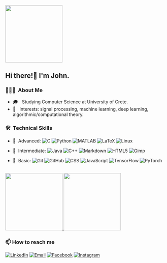 <img src="https://user-images.githubusercontent.com/70910393/148864194-b174c8c7-4af4-40d6-909b-44f6452043a3.png" width="180" >

<h2> Hi there!👋 I'm John.</h2>

<h3> 👨🏻‍💻 &nbsp;About Me </h3>

- 🎓 &nbsp; Studying Computer Science at University of Crete.
- 📌 &nbsp; Interests: signal processing, machine learning, deep learning, algorithmic/computational theory.

<h3> 🛠 &nbsp;Technical Skills</h3>

- 🔵 &nbsp;Advanced:
   ![C](https://img.shields.io/badge/-C-333333?style=flat&logo=c)
   ![Python](https://img.shields.io/badge/-Python-333333?style=flat&logo=python)
   ![MATLAB](https://img.shields.io/badge/-Matlab-333333?style=flat&logo=matlab)
   ![LaTeX](https://img.shields.io/badge/-LaTeX-333333?style=flat&logo=latex)
   ![Linux](https://img.shields.io/badge/-Linux-333333?style=flat&logo=linux)
   
- 🔷 &nbsp;Intermediate:
    ![Java](https://img.shields.io/badge/-Java-333333?style=flat&logo=Java&logoColor=007396)
    ![C++](https://img.shields.io/badge/-C++-333333?style=flat&logo=C%2B%2B&logoColor=00599C)
    ![Markdown](https://img.shields.io/badge/-Markdown-333333?style=flat&logo=markdown)
    ![HTML5](https://img.shields.io/badge/-HTML-333333?style=flat&logo=HTML5)
    ![Gimp](https://img.shields.io/badge/-Gimp-333333?style=flat&logo=gimp)
        
- 🔹 &nbsp;Basic:
    ![Git](https://img.shields.io/badge/-Git-333333?style=flat&logo=git)
    ![GitHub](https://img.shields.io/badge/-GitHub-333333?style=flat&logo=github)
    ![CSS](https://img.shields.io/badge/-CSS-333333?style=flat&logo=CSS3&logoColor=1572B6)
    ![JavaScript](https://img.shields.io/badge/-JavaScript-333333?style=flat&logo=javascript)
    ![TensorFlow](https://img.shields.io/badge/-TensorFlow-333333?style=flat&logo=tensorflow)
    ![PyTorch](https://img.shields.io/badge/-PyTorch-333333?style=flat&logo=pytorch)
   
<br/>

<a href="https://github.com/JohnnyKaz">
  <img height="180em" src="https://github-readme-stats.vercel.app/api?username=JohnnyKaz&theme=tokyonight&show_icons=true" />
  <img height="180em" src="https://github-readme-stats.vercel.app/api/top-langs/?username=JohnnyKaz&theme=tokyonight" />
</a>

<br/>

<h3> 📫 How to reach me</h3>

<p>
<a href="https://www.linkedin.com/in/johnny-kaz/"><img alt="LinkedIn" src="https://img.shields.io/badge/LinkedIn-Ioannis%20Kaziales-blue?style=flat&logo=linkedin"></a>
<a href="mailto:johnnykaziales@gmail.com"><img alt="Email" src="https://img.shields.io/badge/Email-johnnykaziales@gmail.com-blue?style=flat&logo=gmail"></a>
<a href="https://www.facebook.com/kazjohnny"><img alt="Facebook" src="https://img.shields.io/badge/Facebook-Ioannis%20Kaziales-blue?style=flate&logo=facebook"></a>
<a href="https://www.instagram.com/kazjohnny/"><img alt="Instagram" src="https://img.shields.io/badge/Instagram-kazjohnny-blue?style=flate&logo=instagram"></a>
</p>


<!-- [![HitCount](http://hits.dwyl.com/JohnnyKaz/{project}.svg?style=flat)](http://hits.dwyl.com/JohnnyKaz/{project}) -->


